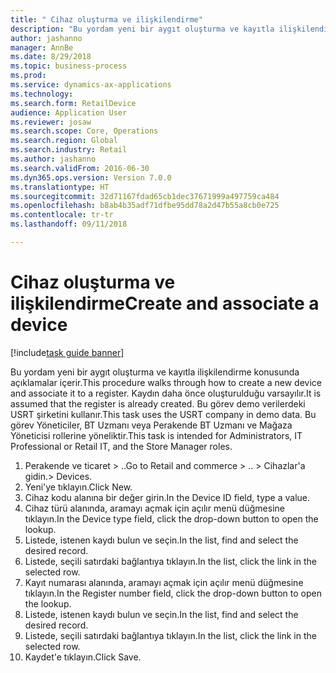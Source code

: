 ```yaml
--- 
title: " Cihaz oluşturma ve ilişkilendirme"
description: "Bu yordam yeni bir aygıt oluşturma ve kayıtla ilişkilendirme konusunda açıklamalar içerir."
author: jashanno
manager: AnnBe
ms.date: 8/29/2018
ms.topic: business-process
ms.prod: 
ms.service: dynamics-ax-applications
ms.technology: 
ms.search.form: RetailDevice
audience: Application User
ms.reviewer: josaw
ms.search.scope: Core, Operations
ms.search.region: Global
ms.search.industry: Retail
ms.author: jashanno
ms.search.validFrom: 2016-06-30
ms.dyn365.ops.version: Version 7.0.0
ms.translationtype: HT
ms.sourcegitcommit: 32d71167fdad65cb1dec37671999a497759ca484
ms.openlocfilehash: b8ab4b35adf71dfbe95dd78a2d47b55a8cb0e725
ms.contentlocale: tr-tr
ms.lasthandoff: 09/11/2018

---
```

# <a name="create-and-associate-a-device"></a><span data-ttu-id="c36e7-103"> Cihaz oluşturma ve ilişkilendirme</span><span class="sxs-lookup"><span data-stu-id="c36e7-103">Create and associate a device</span></span>

[!include[task guide banner](../includes/task-guide-banner.md)]

<span data-ttu-id="c36e7-104">Bu yordam yeni bir aygıt oluşturma ve kayıtla ilişkilendirme konusunda açıklamalar içerir.</span><span class="sxs-lookup"><span data-stu-id="c36e7-104">This procedure walks through how to create a new device and associate it to a register.</span></span> <span data-ttu-id="c36e7-105">Kaydın daha önce oluşturulduğu varsayılır.</span><span class="sxs-lookup"><span data-stu-id="c36e7-105">It is assumed that the register is already created.</span></span>  <span data-ttu-id="c36e7-106">Bu görev demo verilerdeki USRT şirketini kullanır.</span><span class="sxs-lookup"><span data-stu-id="c36e7-106">This task uses the USRT company in demo data.</span></span> <span data-ttu-id="c36e7-107">Bu görev Yöneticiler, BT Uzmanı veya Perakende BT Uzmanı ve Mağaza Yöneticisi rollerine yöneliktir.</span><span class="sxs-lookup"><span data-stu-id="c36e7-107">This task is intended for Administrators, IT Professional or Retail IT, and the Store Manager roles.</span></span>

1. <span data-ttu-id="c36e7-108">Perakende ve ticaret > ..</span><span class="sxs-lookup"><span data-stu-id="c36e7-108">Go to Retail and commerce > ..</span></span> <span data-ttu-id="c36e7-109">> Cihazlar'a gidin.</span><span class="sxs-lookup"><span data-stu-id="c36e7-109">> Devices.</span></span>
2. <span data-ttu-id="c36e7-110">Yeni'ye tıklayın.</span><span class="sxs-lookup"><span data-stu-id="c36e7-110">Click New.</span></span>
3. <span data-ttu-id="c36e7-111">Cihaz kodu alanına bir değer girin.</span><span class="sxs-lookup"><span data-stu-id="c36e7-111">In the Device ID field, type a value.</span></span>
4. <span data-ttu-id="c36e7-112">Cihaz türü alanında, aramayı açmak için açılır menü düğmesine tıklayın.</span><span class="sxs-lookup"><span data-stu-id="c36e7-112">In the Device type field, click the drop-down button to open the lookup.</span></span>
5. <span data-ttu-id="c36e7-113">Listede, istenen kaydı bulun ve seçin.</span><span class="sxs-lookup"><span data-stu-id="c36e7-113">In the list, find and select the desired record.</span></span>
6. <span data-ttu-id="c36e7-114">Listede, seçili satırdaki bağlantıya tıklayın.</span><span class="sxs-lookup"><span data-stu-id="c36e7-114">In the list, click the link in the selected row.</span></span>
7. <span data-ttu-id="c36e7-115">Kayıt numarası alanında, aramayı açmak için açılır menü düğmesine tıklayın.</span><span class="sxs-lookup"><span data-stu-id="c36e7-115">In the Register number field, click the drop-down button to open the lookup.</span></span>
8. <span data-ttu-id="c36e7-116">Listede, istenen kaydı bulun ve seçin.</span><span class="sxs-lookup"><span data-stu-id="c36e7-116">In the list, find and select the desired record.</span></span>
9. <span data-ttu-id="c36e7-117">Listede, seçili satırdaki bağlantıya tıklayın.</span><span class="sxs-lookup"><span data-stu-id="c36e7-117">In the list, click the link in the selected row.</span></span>
10. <span data-ttu-id="c36e7-118">Kaydet'e tıklayın.</span><span class="sxs-lookup"><span data-stu-id="c36e7-118">Click Save.</span></span>


